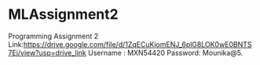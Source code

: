 # MLAssignment2
Programming Assignment 2
Link:https://drive.google.com/file/d/1ZqECuKjomENJ_6plG8LOK0wE0BNTS7Ej/view?usp=drive_link
Username : MXN54420
Password: Mounika@5.
